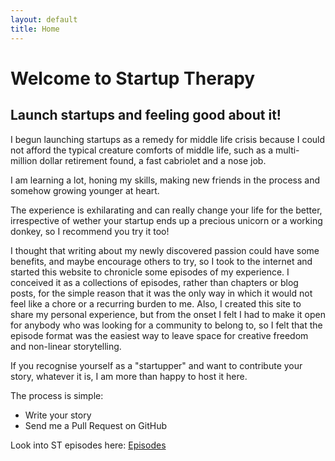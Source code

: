```yaml
---
layout: default
title: Home
---
```

# Welcome to Startup Therapy
## Launch startups and feeling good about it!

I begun launching startups as a remedy for middle life crisis because I could not afford the typical creature comforts of middle life, such as a multi-million dollar retirement found, a fast cabriolet and a nose job.

I am learning a lot, honing my skills, making new friends in the process and somehow growing younger at heart.

The experience is exhilarating and can really change your life for the better, irrespective of wether your startup ends up a precious unicorn or a working donkey, so I recommend you try it too!

I thought that writing about my newly discovered passion could have some benefits, and maybe encourage others to try, so I took to the internet and started this website to chronicle some episodes of my experience.
I conceived it as a collections of episodes, rather than chapters or blog posts, for the simple reason that it was the only way in which it would not feel like a chore or a recurring burden to me.
Also, I created this site to share my personal experience, but from the onset I felt I had to make it open for anybody who was looking for a community to belong to, so I felt that the episode format was the easiest way to leave space for creative freedom and non-linear storytelling.

If you recognise yourself as a "startupper" and want to contribute your story, whatever it is, I am more than happy to host it here.

The process is simple:
- Write your story
- Send me a Pull Request on GitHub


Look into ST episodes here:
[Episodes](/episodes)





